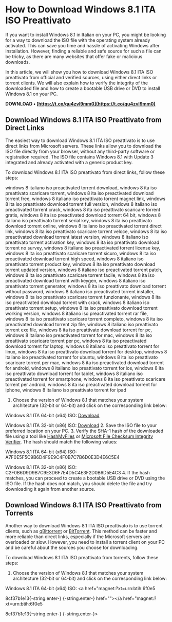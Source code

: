 # How to Download Windows 8.1 ITA ISO Preattivato
 
If you want to install Windows 8.1 in Italian on your PC, you might be looking for a way to download the ISO file with the operating system already activated. This can save you time and hassle of activating Windows after installation. However, finding a reliable and safe source for such a file can be tricky, as there are many websites that offer fake or malicious downloads.
 
In this article, we will show you how to download Windows 8.1 ITA ISO preattivato from official and verified sources, using either direct links or torrent clients. We will also explain how to verify the integrity of the downloaded file and how to create a bootable USB drive or DVD to install Windows 8.1 on your PC.
 
**DOWNLOAD • [https://t.co/qu4zvl9mm0](https://t.co/qu4zvl9mm0)**


 
## Download Windows 8.1 ITA ISO Preattivato from Direct Links
 
The easiest way to download Windows 8.1 ITA ISO preattivato is to use direct links from Microsoft servers. These links allow you to download the ISO file directly from your browser, without any third-party software or registration required. The ISO file contains Windows 8.1 with Update 3 integrated and already activated with a generic product key.
 
To download Windows 8.1 ITA ISO preattivato from direct links, follow these steps:
 
windows 8 italiano iso preactivated torrent download,  windows 8 ita iso preattivato scaricare torrent,  windows 8 ita iso preactivated download torrent free,  windows 8 italiano iso preattivato torrent magnet link,  windows 8 ita iso preattivato download torrent full version,  windows 8 italiano iso preactivated torrent crack,  windows 8 ita iso preattivato scaricare torrent gratis,  windows 8 ita iso preactivated download torrent 64 bit,  windows 8 italiano iso preattivato torrent serial key,  windows 8 ita iso preattivato download torrent online,  windows 8 italiano iso preactivated torrent direct link,  windows 8 ita iso preattivato scaricare torrent veloce,  windows 8 ita iso preactivated download torrent latest version,  windows 8 italiano iso preattivato torrent activation key,  windows 8 ita iso preattivato download torrent no survey,  windows 8 italiano iso preactivated torrent license key,  windows 8 ita iso preattivato scaricare torrent sicuro,  windows 8 ita iso preactivated download torrent high speed,  windows 8 italiano iso preattivato torrent product key,  windows 8 ita iso preattivato download torrent updated version,  windows 8 italiano iso preactivated torrent patch,  windows 8 ita iso preattivato scaricare torrent facile,  windows 8 ita iso preactivated download torrent with keygen,  windows 8 italiano iso preattivato torrent generator,  windows 8 ita iso preattivato download torrent without password,  windows 8 italiano iso preactivated torrent installer,  windows 8 ita iso preattivato scaricare torrent funzionante,  windows 8 ita iso preactivated download torrent with crack,  windows 8 italiano iso preattivato torrent setup,  windows 8 ita iso preattivato download torrent working version,  windows 8 italiano iso preactivated torrent rar file,  windows 8 ita iso preattivato scaricare torrent completo,  windows 8 ita iso preactivated download torrent zip file,  windows 8 italiano iso preattivato torrent exe file,  windows 8 ita iso preattivato download torrent for pc,  windows 8 italiano iso preactivated torrent for mac,  windows 8 ita iso preattivato scaricare torrent per pc,  windows 8 ita iso preactivated download torrent for laptop,  windows 8 italiano iso preattivato torrent for linux,  windows 8 ita iso preattivato download torrent for desktop,  windows 8 italiano iso preactivated torrent for ubuntu,  windows 8 ita iso preattivato scaricare torrent per mac,  windows 8 ita iso preactivated download torrent for android,  windows 8 italiano iso preattivato torrent for ios,  windows 8 ita iso preattivato download torrent for tablet,  windows 8 italiano iso preactivated torrent for smartphone,  windows 8 ita iso preattivato scaricare torrent per android,  windows 8 ita iso preactivated download torrent for iphone,  windows 8 italiano iso preattivato torrent for ipad
 
1. Choose the version of Windows 8.1 that matches your system architecture (32-bit or 64-bit) and click on the corresponding link below:

Windows 8.1 ITA 64-bit (x64) ISO: [Download](https://software-download.microsoft.com/download/pr/Win8.1_Italian_x64.iso)

Windows 8.1 ITA 32-bit (x86) ISO: [Download](https://software-download.microsoft.com/download/pr/Win8.1_Italian_x32.iso)
2. Save the ISO file to your preferred location on your PC.
3. Verify the SHA-1 hash of the downloaded file using a tool like [HashMyFiles](https://www.nirsoft.net/utils/hash_my_files.html) or [Microsoft File Checksum Integrity Verifier](https://www.microsoft.com/en-us/download/details.aspx?id=11533). The hash should match the following values:

Windows 8.1 ITA 64-bit (x64) ISO: A7F0E5F5C9B6D4F9E9C4F0B7C7B6D0E3D4E6C5E4

Windows 8.1 ITA 32-bit (x86) ISO: C2F0B6D9D9B7C9E3D6F7E4D5C4E3F2D0B6D5E4C3
4. If the hash matches, you can proceed to create a bootable USB drive or DVD using the ISO file. If the hash does not match, you should delete the file and try downloading it again from another source.

## Download Windows 8.1 ITA ISO Preattivato from Torrents
 
Another way to download Windows 8.1 ITA ISO preattivato is to use torrent clients, such as [qBittorrent](https://www.qbittorrent.org/) or [BitTorrent](https://www.bittorrent.com/). This method can be faster and more reliable than direct links, especially if the Microsoft servers are overloaded or slow. However, you need to install a torrent client on your PC and be careful about the sources you choose for downloading.
 
To download Windows 8.1 ITA ISO preattivato from torrents, follow these steps:

1. Choose the version of Windows 8.1 that matches your system architecture (32-bit or 64-bit) and click on the corresponding link below:

Windows 8.1 ITA 64-bit (x64) ISO: <a href="magnet:?xt=urn:btih:6f0e5</p> 8cf37b1e13{-string.enter-}
{-string.enter-} href=""></a href="magnet:?xt=urn:btih:6f0e5</p> 8cf37b1e13{-string.enter-}
{-string.enter-}>